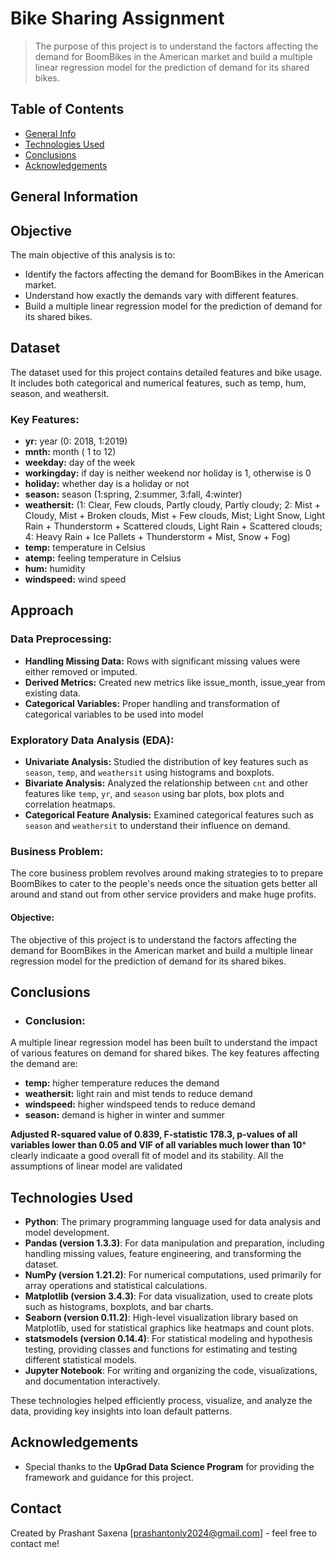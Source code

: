 # Bike Sharing Assignment
> The purpose of this project is to understand the factors affecting the demand for BoomBikes in the American market and build a multiple linear regression model for the prediction of demand for its shared bikes.


## Table of Contents
* [General Info](#general-information)
* [Technologies Used](#technologies-used)
* [Conclusions](#conclusions)
* [Acknowledgements](#acknowledgements)


## General Information
## Objective
The main objective of this analysis is to:
- Identify the factors affecting the demand for BoomBikes in the American market.
- Understand how exactly the demands vary with different features.
- Build a multiple linear regression model for the prediction of demand for its shared bikes.

## Dataset
The dataset used for this project contains detailed features and bike usage. It includes both categorical and numerical features, such as temp, hum, season, and weathersit.

### Key Features:
- **yr:** year (0: 2018, 1:2019)
- **mnth:** month ( 1 to 12)
- **weekday:** day of the week
- **workingday:** if day is neither weekend nor holiday is 1, otherwise is 0
- **holiday:** whether day is a holiday or not
- **season:** season (1:spring, 2:summer, 3:fall, 4:winter)
- **weathersit:** (1: Clear, Few clouds, Partly cloudy, Partly cloudy; 2: Mist + Cloudy, Mist + Broken clouds, Mist + Few clouds, Mist; Light Snow, Light Rain + Thunderstorm + Scattered clouds, Light Rain + Scattered clouds; 4: Heavy Rain + Ice Pallets + Thunderstorm + Mist, Snow + Fog)
- **temp:** temperature in Celsius
- **atemp:** feeling temperature in Celsius
- **hum:** humidity
- **windspeed:** wind speed

## Approach
### Data Preprocessing:
- **Handling Missing Data:** Rows with significant missing values were either removed or imputed.
- **Derived Metrics:** Created new metrics like issue_month, issue_year from existing data.
- **Categorical Variables:** Proper handling and transformation of categorical variables to be used into model
  
### Exploratory Data Analysis (EDA):
- **Univariate Analysis:** Studied the distribution of key features such as `season`, `temp`, and `weathersit` using histograms and boxplots.
- **Bivariate Analysis:** Analyzed the relationship between `cnt` and other features like `temp`, `yr`, and `season` using bar plots, box plots and correlation heatmaps.
- **Categorical Feature Analysis:** Examined categorical features such as `season` and `weathersit` to understand their influence on demand.

### Business Problem:

The core business problem revolves around making strategies to to prepare BoomBikes to cater to the people's needs once the situation gets better all around and stand out from other service providers and make huge profits.

#### Objective:
The objective of this project is to understand the factors affecting the demand for BoomBikes in the American market and build a multiple linear regression model for the prediction of demand for its shared bikes.

## Conclusions
- ### Conclusion:

A multiple linear regression model has been built to understand the impact of various features on demand for shared bikes. The key features affecting the demand are:

- **temp:** higher temperature reduces the demand
- **weathersit:** light rain and mist tends to reduce demand
- **windspeed:** higher windspeed tends to reduce demand
- **season:** demand is higher in winter and summer

**Adjusted R-squared value of 0.839, F-statistic 178.3, p-values of all variables lower than 0.05 and VIF of all variables much lower than 10*** clearly indicaate a good overall fit of model and its stability. All the assumptions of linear model are validated


## Technologies Used

- **Python**: The primary programming language used for data analysis and model development.
- **Pandas (version 1.3.3)**: For data manipulation and preparation, including handling missing values, feature engineering, and transforming the dataset.
- **NumPy (version 1.21.2)**: For numerical computations, used primarily for array operations and statistical calculations.
- **Matplotlib (version 3.4.3)**: For data visualization, used to create plots such as histograms, boxplots, and bar charts.
- **Seaborn (version 0.11.2)**: High-level visualization library based on Matplotlib, used for statistical graphics like heatmaps and count plots.
- **statsmodels (version 0.14.4)**: For statistical modeling and hypothesis testing, providing classes and functions for estimating and testing different statistical models.
- **Jupyter Notebook**: For writing and organizing the code, visualizations, and documentation interactively.

These technologies helped efficiently process, visualize, and analyze the data, providing key insights into loan default patterns.

<!-- As the libraries versions keep on changing, it is recommended to mention the version of library used in this project -->

## Acknowledgements

- Special thanks to the **UpGrad Data Science Program** for providing the framework and guidance for this project.

## Contact
Created by Prashant Saxena [prashantonly2024@gmail.com] - feel free to contact me!

